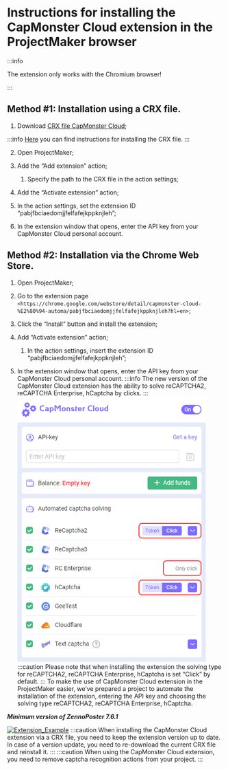 ﻿---
sidebar_position: 3
sidebar_label: Instructions for installing the extension in the ProjectMaker browser
---

# Instructions for installing the CapMonster Cloud extension in the ProjectMaker browser

:::info

The extension only works with the Chromium browser!

:::

## Method #1: Installation using a CRX file.
1. Download [CRX file CapMonster Cloud](https://chrome.google.com/webstore/detail/capmonster-cloud-%E2%80%94-automa/pabjfbciaedomjjfelfafejkppknjleh?hl=en);

:::info
[Here](https://zennolab.atlassian.net/wiki/spaces/RU/pages/2081423361#%D0%9A%D0%B0%D0%BA-%D1%81%D0%BA%D0%B0%D1%87%D0%B0%D1%82%D1%8C-crx-%D1%84%D0%B0%D0%B9%D0%BB-%D1%80%D0%B0%D1%81%D1%88%D0%B8%D1%80%D0%B5%D0%BD%D0%B8%D1%8F) you can find instructions for installing the CRX file.
:::

2. Open ProjectMaker;

3. Add the “Add extension” action;

    1. Specify the path to the CRX file in the action settings;

4. Add the “Activate extension” action;

5. In the action settings, set the extension ID “pabjfbciaedomjjfelfafejkppknjleh”;

6. In the extension window that opens, enter the API key from your CapMonster Cloud personal account.

## Method #2: Installation via the Chrome Web Store.
1. Open ProjectMaker;
2. Go to the extension page `<https://chrome.google.com/webstore/detail/capmonster-cloud-%E2%80%94-automa/pabjfbciaedomjjfelfafejkppknjleh?hl=en>`;
3. Click the “Install” button and install the extension;
4. Add “Activate extension” action;

    1. In the action settings, insert the extension ID “pabjfbciaedomjjfelfafejkppknjleh”;

5. In the extension window that opens, enter the API key from your CapMonster Cloud personal account.
:::info
The new version of the CapMonster Cloud extension has the ability to solve reCAPTCHA2, reCAPTCHA Enterprise, hCaptcha by clicks.
:::
![](./images/install-instruction/ext.png) 
:::caution
Please note that when installing the extension the solving type for reCAPTCHA2, reCAPTCHA Enterprise, hCaptcha is set “Click” by default.
:::
To make the use of CapMonster Cloud extension in the ProjectMaker easier, we’ve prepared a project to automate the installation of the extension, entering the API key and choosing the solving type reCAPTCHA2, reCAPTCHA Enterprise, hCaptcha.

***Minimum version of ZennoPoster 7.6.1***

[![Extension_Example](./images/install-instruction/Aspose.Words.d33c25f1-0d68-4361-bcfb-da50f3892df4.002.png)](https://drive.google.com/file/d/1eOv1wXnjf202yDavB4051-XFM7vUGiGN/view?usp=sharing)
:::caution
When installing the CapMonster Cloud extension via a CRX file, you need to keep the extension version up to date. In case of a version update, you need to re-download the current CRX file and reinstall it.
:::
:::caution
When using the CapMonster Cloud extension, you need to remove captcha recognition actions from your project.
:::